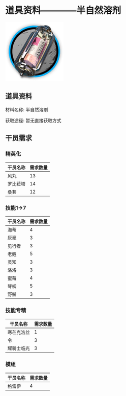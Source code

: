 # 道具资料————半自然溶剂

![半自然溶剂](./matIcons/半自然溶剂.png)

## 道具资料

材料名称: 半自然溶剂

获取途径: 暂无直接获取方式

## 干员需求

### 精英化
| 干员名称 | 需求数量  |
|---------|-----|
| 风丸  |   13  |
| 罗比菈塔  |   14  |
| 桑葚  |   12  |

### 技能1→7
| 干员名称 | 需求数量  |
|---------|-----|
| 海蒂  |   4  |
| 灰毫  |   3  |
| 见行者  |   3  |
| 老鲤  |   5  |
| 灵知  |   3  |
| 洛洛  |   3  |
| 蜜莓  |   4  |
| 琴柳  |   5  |
| 野鬃  |   3  |

### 技能专精
| 干员名称 | 需求数量  |
|---------|-----|
| 寒芒克洛丝  |   1  |
| 令  |   3  |
| 耀骑士临光  |   3  |

### 模组
| 干员名称 | 需求数量  |
|---------|-----|
| 格雷伊  |   4  |
